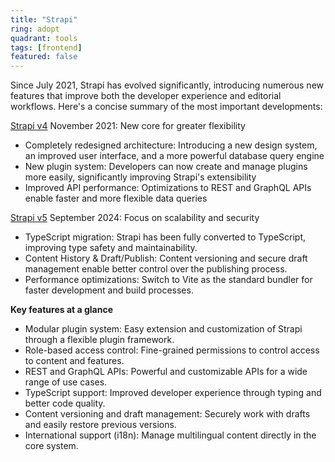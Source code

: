 ```yaml
---
title: "Strapi"
ring: adopt
quadrant: tools
tags: [frontend]
featured: false
---
```


Since July 2021, Strapi has evolved significantly, introducing numerous new features that improve both the developer experience and editorial workflows. Here's a concise summary of the most important developments:

[Strapi v4](https://strapi.io/v4) November 2021: New core for greater flexibility

- Completely redesigned architecture: Introducing a new design system, an improved user interface, and a more powerful database query engine
- New plugin system: Developers can now create and manage plugins more easily, significantly improving Strapi's extensibility
- Improved API performance: Optimizations to REST and GraphQL APIs enable faster and more flexible data queries

[Strapi v5](https://strapi.io/five) September 2024: Focus on scalability and security

- TypeScript migration: Strapi has been fully converted to TypeScript, improving type safety and maintainability.
- Content History & Draft/Publish: Content versioning and secure draft management enable better control over the publishing process.
- Performance optimizations: Switch to Vite as the standard bundler for faster development and build processes.

**Key features at a glance**

- Modular plugin system: Easy extension and customization of Strapi through a flexible plugin framework.
- Role-based access control: Fine-grained permissions to control access to content and features.
- REST and GraphQL APIs: Powerful and customizable APIs for a wide range of use cases.
- TypeScript support: Improved developer experience through typing and better code quality.
- Content versioning and draft management: Securely work with drafts and easily restore previous versions.
- International support (i18n): Manage multilingual content directly in the core system.
